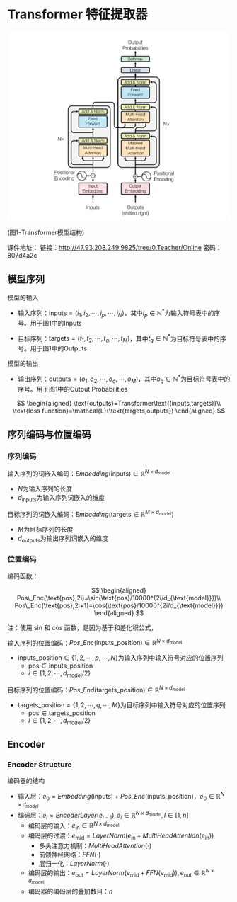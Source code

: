 # Transformer 特征提取器

<img src="pictures/image-20200901104633208.png" alt="image-20200901104633208" style="zoom:50%;" />

(图1-Transformer模型结构)

课件地址：
链接：http://47.93.208.249:9825/tree/0.Teacher/Online
密码：807d4a2c

## 模型序列

模型的输入

-   输入序列：$\text{inputs}=(i_1,i_2,\cdots,i_p,\cdots,i_N)$，其中$i_p\in\mathbb{N}^*$为输入符号表中的序号。用于图1中的$\text{Inputs}$

-   目标序列：$\text{targets}=(t_1,t_2,\cdots,t_q,\cdots,t_M)$，其中$t_q\in\mathbb{N^*}$为目标符号表中的序号。用于图1中的$\text{Outputs}$

模型的输出

-   输出序列：$\text{outputs}=(o_1,o_2,\cdots,o_q,\cdots,o_M)$，其中$o_q\in\mathbb{N}^*$为目标符号表中的序号。用于图1中的$\text{Output Probabilities}$

$$
\begin{aligned}
	\text{outputs}=Transformer\text{(inputs,targets)}\\
	\text{loss function}=\mathcal{L}(\text{targets,outputs})
\end{aligned}
$$

## 序列编码与位置编码

### 序列编码

输入序列的词嵌入编码：$Embedding(\text{inputs})\in\mathbb{R}^{N\times d_{\text{model}}}$

-   $N$为输入序列的长度
-   $d_{\text{inputs}}$为输入序列词嵌入的维度

目标序列的词嵌入编码：$Embedding(\text{targets}\in\mathbb{R}^{M\times d_{\text{model}}})$

-   $M$为目标序列的长度
-   $d_{\text{outputs}}$为输出序列词嵌入的维度

### 位置编码

编码函数：

$$
\begin{aligned}
    Pos\_Enc(\text{pos},2i)=\sin(\text{pos}/10000^{2i/d_{\text{model}}})\\
    Pos\_Enc(\text{pos},2i+1)=\cos(\text{pos}/10000^{2i/d_{\text{model}}})
\end{aligned}
$$

注：使用 sin 和 cos 函数，是因为基于和差化积公式，<!--TODO：公式推导-->

输入序列的位置编码：$Pos\_Enc(\text{inputs_position})\in\mathbb{R}^{N\times d_{\text{model}}}$

-   $\text{inputs_position}\in\{1,2,\cdots,p,\cdots,N\}$为输入序列中输入符号对应的位置序列
    -   $\text{pos}\in\text{inputs_position}$
    -   $i\in\{1,2,\cdots,d_{\text{model}}/2\}$

目标序列的位置编码：$Pos\_End(\text{targets_position})\in\mathbb{R}^{N\times d_{\text{model}}}$

-   $\text{targets_position}=\{1,2,\cdots,q,\cdots,M\}$为目标序列中输入符号对应的位置序列
    -   $\text{pos}\in\text{targets_position}$
    -   $i\in\{1,2,\cdots,d_{\text{model}}/2\}$

## Encoder

### Encoder Structure

编码器的结构

-   输入层：$e_0=Embedding(\text{inputs})+Pos\_Enc(\text{inputs_position})，e_0\in\mathbb{R}^{N\times d_{model}}$
-   编码层：$e_l=EncoderLayer(e_{l-1}),e_l\in\mathbb{R}^{N\times d_{model}},l\in[1,n]$
    -   编码层的输入：$e_{\text{in}}\in\mathbb{R}^{N\times d_{\text{model}}}$
    -   编码层的过渡：$e_{\text{mid}}=LayerNorm(e_{\text{in}}+MultiHeadAttention(e_{\text{in}}))$
        -   多头注意力机制：$MultiHeadAttention(\cdot)$
        -   前馈神经网络：$FFN(\cdot)$
        -   层归一化：$LayerNorm(\cdot)$
    -   编码层的输出：$e_{\text{out}}=LayerNorm(e_{\text{mid}}+FFN(e_{\text{mid}})),e_{\text{out}}\in\mathbb{R}^{N\times d_{\text{model}}}$
    -   编码器的编码层的叠加数目：$n$